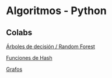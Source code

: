 # Algoritmos - Python

## Colabs
[Árboles de decisión / Random Forest](https://colab.research.google.com/drive/1Sq4la2--Ool_xj9VdGIZ-_ae2IEa5VW0?usp=sharing)

[Funciones de Hash](https://colab.research.google.com/drive/14-fPcPvW8InQgDRAUfsZ-_u5GxKtxOAh?usp=sharing)

[Grafos](https://colab.research.google.com/drive/1K_eRJQdeKlPF7r6lNdU6KKnxe_shbXY7?usp=sharing)

